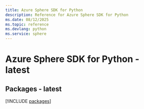 ```yaml
---
title: Azure Sphere SDK for Python
description: Reference for Azure Sphere SDK for Python
ms.date: 08/12/2025
ms.topic: reference
ms.devlang: python
ms.service: sphere
---
```

# Azure Sphere SDK for Python - latest
## Packages - latest
[!INCLUDE [packages](sphere-index.md)]